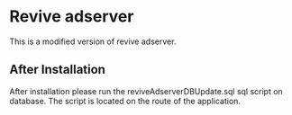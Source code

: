 # Revive adserver

This is a modified version of revive adserver. 

## After Installation

After installation please run the reviveAdserverDBUpdate.sql sql script on database. 
The script is located on the route of the application.




